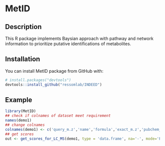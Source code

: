 # MetID
## Description
This R package implements Baysian approach with pathway and network information to prioritize putative identifications of metabolites.

## Installation
You can install MetID package from GitHub with:
```r
# install.packages("devtools")
devtools::install_github("ressomlab/INDEED")
```

## Example
```r
library(MetID)
## check if colnames of dataset meet requirement
names(demo1)
## change colnames
colnames(demo1) <- c('query_m.z','name','formula','exact_m.z','pubchem_cid','kegg_id')
## get scores
out <- get_scores_for_LC_MS(demo1, type = 'data.frame', na='-', mode='POS')
```
